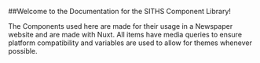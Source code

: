<!-- Placeholder for now -->
##Welcome to the Documentation for the SITHS Component Library!

The Components used here are made for their usage in a Newspaper website and are made with Nuxt. All items have media queries to ensure platform compatibility and variables are used to allow for themes whenever possible. 
